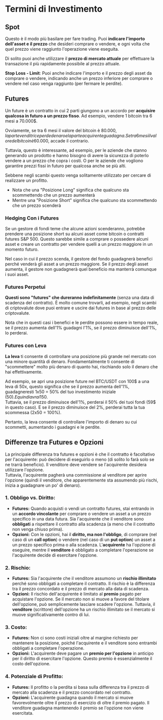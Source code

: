 # Termini di Investimento

## Spot

Questo è il modo più basilare per fare trading. Puoi **indicare l'importo dell'asset e il prezzo** che desideri comprare o vendere, e ogni volta che quel prezzo viene raggiunto l'operazione viene eseguita.

Di solito puoi anche utilizzare il **prezzo di mercato attuale** per effettuare la transazione il più rapidamente possibile al prezzo attuale.

**Stop Loss - Limit**: Puoi anche indicare l'importo e il prezzo degli asset da comprare o vendere, indicando anche un prezzo inferiore per comprare o vendere nel caso venga raggiunto (per fermare le perdite).

## Futures

Un future è un contratto in cui 2 parti giungono a un accordo per **acquisire qualcosa in futuro a un prezzo fisso**. Ad esempio, vendere 1 bitcoin tra 6 mesi a 70.000$.

Ovviamente, se tra 6 mesi il valore del bitcoin è 80.000$, la parte venditrice perde denaro e la parte acquirente guadagna. Se tra 6 mesi il valore del bitcoin è 60.000$, accade il contrario.

Tuttavia, questo è interessante, ad esempio, per le aziende che stanno generando un prodotto e hanno bisogno di avere la sicurezza di poterlo vendere a un prezzo che copra i costi. O per le aziende che vogliono garantire prezzi fissi in futuro per qualcosa anche se più alti.

Sebbene negli scambi questo venga solitamente utilizzato per cercare di realizzare un profitto.

* Nota che una "Posizione Long" significa che qualcuno sta scommettendo che un prezzo aumenterà
* Mentre una "Posizione Short" significa che qualcuno sta scommettendo che un prezzo scenderà

### Hedging Con i Futures <a href="#mntl-sc-block_7-0" id="mntl-sc-block_7-0"></a>

Se un gestore di fondi teme che alcune azioni scenderanno, potrebbe prendere una posizione short su alcuni asset come bitcoin o contratti futures S\&P 500. Questo sarebbe simile a comprare o possedere alcuni asset e creare un contratto per vendere quelli a un prezzo maggiore in un momento futuro.

Nel caso in cui il prezzo scenda, il gestore del fondo guadagnerà benefici perché venderà gli asset a un prezzo maggiore. Se il prezzo degli asset aumenta, il gestore non guadagnerà quel beneficio ma manterrà comunque i suoi asset.

### Futures Perpetui

**Questi sono "futures" che dureranno indefinitamente** (senza una data di scadenza del contratto). È molto comune trovarli, ad esempio, negli scambi di criptovalute dove puoi entrare e uscire dai futures in base al prezzo delle criptovalute.

Nota che in questi casi i benefici e le perdite possono essere in tempo reale, se il prezzo aumenta dell'1% guadagni l'1%, se il prezzo diminuisce dell'1%, lo perderai.

### Futures con Leva

**La leva** ti consente di controllare una posizione più grande nel mercato con una minore quantità di denaro. Fondamentalmente ti consente di "scommettere" molto più denaro di quanto hai, rischiando solo il denaro che hai effettivamente.

Ad esempio, se apri una posizione future nel BTC/USDT con 100$ a una leva di 50x, questo significa che se il prezzo aumenta dell'1%, guadagneresti 1x50 = 50% del tuo investimento iniziale (50$). E quindi avrai 150$.\
Tuttavia, se il prezzo diminuisce dell'1%, perderai il 50% dei tuoi fondi (59$ in questo caso). E se il prezzo diminuisce del 2%, perderai tutta la tua scommessa (2x50 = 100%).

Pertanto, la leva consente di controllare l'importo di denaro su cui scommetti, aumentando i guadagni e le perdite.

## Differenze tra Futures e Opzioni

La principale differenza tra futures e opzioni è che il contratto è facoltativo per l'acquirente: può decidere di eseguirlo o meno (di solito lo farà solo se ne trarrà beneficio). Il venditore deve vendere se l'acquirente desidera utilizzare l'opzione.\
Tuttavia, l'acquirente pagherà una commissione al venditore per aprire l'opzione (quindi il venditore, che apparentemente sta assumendo più rischi, inizia a guadagnare un po' di denaro).

### 1. **Obbligo vs. Diritto:**

* **Futures:** Quando acquisti o vendi un contratto futures, stai entrando in un **accordo vincolante** per comprare o vendere un asset a un prezzo specifico in una data futura. Sia l'acquirente che il venditore sono **obbligati** a rispettare il contratto alla scadenza (a meno che il contratto non venga chiuso prima).
* **Opzioni:** Con le opzioni, hai il **diritto, ma non l'obbligo**, di comprare (nel caso di un **call option**) o vendere (nel caso di un **put option**) un asset a un prezzo specifico prima o alla scadenza. L'**acquirente** ha l'opzione di eseguire, mentre il **venditore** è obbligato a completare l'operazione se l'acquirente decide di esercitare l'opzione.

### 2. **Rischio:**

* **Futures:** Sia l'acquirente che il venditore assumono un **rischio illimitato** perché sono obbligati a completare il contratto. Il rischio è la differenza tra il prezzo concordato e il prezzo di mercato alla data di scadenza.
* **Opzioni:** Il rischio dell'acquirente è limitato al **premio** pagato per acquistare l'opzione. Se il mercato non si muove a favore del titolare dell'opzione, può semplicemente lasciare scadere l'opzione. Tuttavia, il **venditore** (scrittore) dell'opzione ha un rischio illimitato se il mercato si muove significativamente contro di lui.

### 3. **Costo:**

* **Futures:** Non ci sono costi iniziali oltre al margine richiesto per mantenere la posizione, poiché l'acquirente e il venditore sono entrambi obbligati a completare l'operazione.
* **Opzioni:** L'acquirente deve pagare un **premio per l'opzione** in anticipo per il diritto di esercitare l'opzione. Questo premio è essenzialmente il costo dell'opzione.

### 4. **Potenziale di Profitto:**

* **Futures:** Il profitto o la perdita si basa sulla differenza tra il prezzo di mercato alla scadenza e il prezzo concordato nel contratto.
* **Opzioni:** L'acquirente guadagna quando il mercato si muove favorevolmente oltre il prezzo di esercizio di oltre il premio pagato. Il venditore guadagna mantenendo il premio se l'opzione non viene esercitata.
